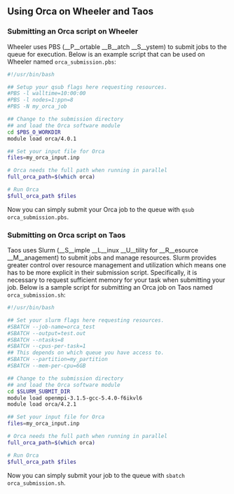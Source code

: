 ## Using Orca on Wheeler and Taos

### Submitting an Orca script on Wheeler

Wheeler uses PBS (__P__ortable __B__atch __S__ystem) to submit jobs to the queue for execution. Below is an example script that can be used on Wheeler named `orca_submission.pbs`:

```bash
#!/usr/bin/bash

## Setup your qsub flags here requesting resources.
#PBS -l walltime=10:00:00
#PBS -l nodes=1:ppn=8
#PBS -N my_orca_job

## Change to the submission directory 
## and load the Orca software module
cd $PBS_O_WORKDIR
module load orca/4.0.1

## Set your input file for Orca
files=my_orca_input.inp

# Orca needs the full path when running in parallel
full_orca_path=$(which orca)

# Run Orca
$full_orca_path $files
```

Now you can simply submit your Orca job to the queue with `qsub orca_submission.pbs`. 


### Submitting on Orca script on Taos

Taos uses Slurm (__S__imple __L__inux __U__tility for __R__esource __M__anagement) to submit jobs and manage resources. Slurm provides greater control over resource management and utilization which means one has to be more explicit in their submission script. Specifically, it is necessary to request sufficient memory for your task when submitting your job. Below is a sample script for submitting an Orca job on Taos named `orca_submission.sh`:

```bash
#!/usr/bin/bash

## Set your slurm flags here requesting resources.
#SBATCH --job-name=orca_test
#SBATCH --output=test.out
#SBATCH --ntasks=8
#SBATCH --cpus-per-task=1
## This depends on which queue you have access to.
#SBATCH --partition=my_partition
#SBATCH --mem-per-cpu=6GB

## Change to the submission directory 
## and load the Orca software module
cd $SLURM_SUBMIT_DIR
module load openmpi-3.1.5-gcc-5.4.0-f6ikvl6
module load orca/4.2.1

## Set your input file for Orca
files=my_orca_input.inp

# Orca needs the full path when running in parallel
full_orca_path=$(which orca)

# Run Orca
$full_orca_path $files 
```
Now you can simply submit your job to the queue with `sbatch orca_submission.sh`. 